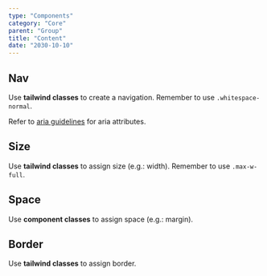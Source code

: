 ```yaml
---
type: "Components"
category: "Core"
parent: "Group"
title: "Content"
date: "2030-10-10"
---
```


## Nav

Use **tailwind classes** to create a navigation. Remember to use `.whitespace-normal`.

Refer to [aria guidelines](/introduction/guidelines/aria) for aria attributes.

<demo>
  <demovanilla src="vanilla/components/core/group/nav">
  </demovanilla>
</demo>

## Size

Use **tailwind classes** to assign size (e.g.: width). Remember to use `.max-w-full`.

<demo>
  <demovanilla src="vanilla/components/core/group/size">
  </demovanilla>
</demo>

<demo>
  <demovanilla src="vanilla/components/core/group/size-nav">
  </demovanilla>
</demo>

## Space

Use **component classes** to assign space (e.g.: margin).

<demo>
  <demovanilla src="vanilla/components/core/group/space">
  </demovanilla>
</demo>

<demo>
  <demovanilla src="vanilla/components/core/group/space-vertical">
  </demovanilla>
</demo>

## Border

Use **tailwind classes** to assign border.

<demo>
  <demovanilla src="vanilla/components/core/group/border">
  </demovanilla>
</demo>

<demo>
  <demovanilla src="vanilla/components/core/group/border-vertical">
  </demovanilla>
</demo>
